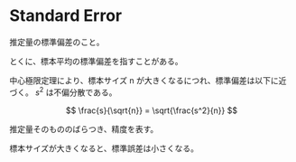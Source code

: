 # Standard Error

推定量の標準偏差のこと。

とくに、標本平均の標準偏差を指すことがある。

中心極限定理により、標本サイズ n が大きくなるにつれ、標準偏差は以下に近づく。
$s^2$ は不偏分散である。

$$
\frac{s}{\sqrt{n}} = \sqrt{\frac{s^2}{n}}
$$

推定量そのもののばらつき、精度を表す。

標本サイズが大きくなると、標準誤差は小さくなる。
